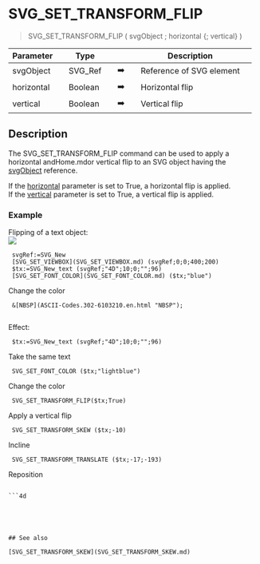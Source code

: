 <!-- SVG_SET_TRANSFORM_FLIP ( svgObject ; vertical ; horizontal )
 -> svgObject (Text)
 -> vertical (Boolean)
 -> horizontal (Boolean)-->
# SVG_SET_TRANSFORM_FLIP

> SVG_SET_TRANSFORM_FLIP ( svgObject ; horizontal {; vertical} )

| Parameter |     | Type |     |     |     | Description |     |
| --- | --- | --- | --- | --- | --- | --- | --- |
| svgObject |     | SVG_Ref |     | ➡️ |     | Reference of SVG element |     |
| horizontal |     | Boolean |     | ➡️ |     | Horizontal flip |     |
| vertical |     | Boolean |     | ➡️ |     | Vertical flip |     |

## Description

The SVG_SET_TRANSFORM_FLIP command can be used to apply a horizontal andHome.mdor vertical flip to an SVG object having the [svgObject](# "Reference of SVG element") reference.

If the [horizontal](# "Horizontal flip") parameter is set to True, a horizontal flip is applied.  
If the [vertical](# "Vertical flip") parameter is set to True, a vertical flip is applied.

### Example  

Flipping of a text object:  
![](..Home.md..Home.mdpictureHome.md194228Home.mdpict194228.en.png)
 

```4d
 svgRef:=SVG_New   
 [SVG_SET_VIEWBOX](SVG_SET_VIEWBOX.md) (svgRef;0;0;400;200)  
 $tx:=SVG_New_text (svgRef;"4D";10;0;"";96)  
 [SVG_SET_FONT_COLOR](SVG_SET_FONT_COLOR.md) ($tx;"blue") 
```

Change the color 
```4d 
 &[NBSP](ASCII-Codes.302-6103210.en.html "NBSP");  
  
```
Effect: 
```4d
 $tx:=SVG_New_text (svgRef;"4D";10;0;"";96) 
```

Take the same text  
```4d
 SVG_SET_FONT_COLOR ($tx;"lightblue")

```
 Change the color  
```4d
 SVG_SET_TRANSFORM_FLIP($tx;True) 
```

Apply a vertical flip  
```4d
 SVG_SET_TRANSFORM_SKEW ($tx;-10)

```
Incline  
```4d
 SVG_SET_TRANSFORM_TRANSLATE ($tx;-17;-193) 
```

Reposition

```

```4d


  
  

## See also 

[SVG_SET_TRANSFORM_SKEW](SVG_SET_TRANSFORM_SKEW.md)
